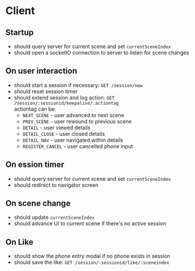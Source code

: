 Client
======

Startup
-------
- should query server for current scene and set `currentSceneIndex`
- should open a socketIO connection to server to listen for scene changes

On user interaction
-------------------
- should start a session if necessary: `GET /session/new`
- should reset session timer
- should extend session and log action: `GET /session/:sessionid/keepalive/:actiontag`  
actiontag can be:
  - `NEXT_SCENE` - user advanced to next scene
  - `PREV_SCENE` - user rewound to previous scene
  - `DETAIL` - user viewed details
  - `DETAIL_CLOSE` - user closed details
  - `DETAIL_NAV` - user navigated within details
  - `REGISTER_CANCEL` - user cancelled phone input

On ession timer
---------------
- should query server for current scene and set `currentSceneIndex`
- should redirect to navigator screen

On scene change
---------------
- should update `currentSceneIndex`
- should advance UI to current scene if there's no active session

On Like
-------
- should show the phone entry modal if no phone exists in session
- should save the like: `GET /session/:sessionid/like/:sceneindex`

